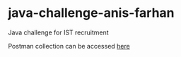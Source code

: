 # java-challenge-anis-farhan
Java challenge for IST recruitment

Postman collection can be accessed [here](https://api.postman.com/collections/15253281-642333b1-5adc-443a-bd91-e9f6671be161?access_key=PMAT-01HJ1Q2WABVKAH5SNTEGTQKM1V)
